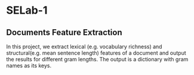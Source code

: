 # SELab-1

## Documents Feature Extraction

In this project, we extract lexical (e.g. vocabulary richness) and structural(e.g. mean sentence length) features of a 
document and output the results for different gram lengths.
The output is a dictionary with gram names as its keys.
